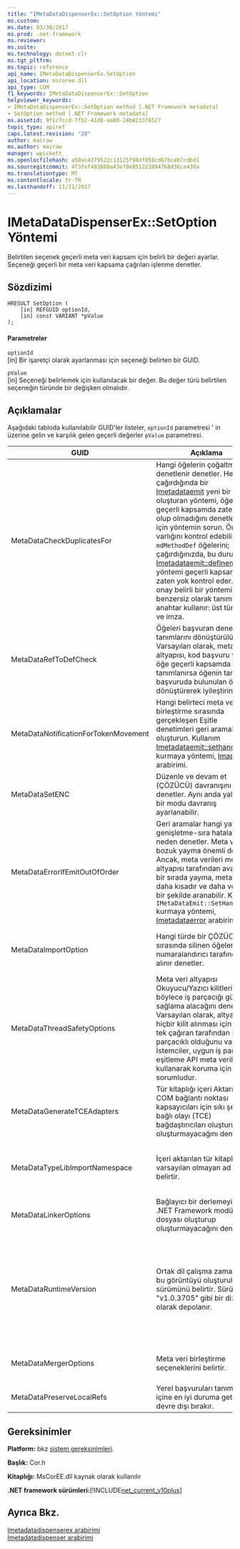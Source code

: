 ```yaml
---
title: "IMetaDataDispenserEx::SetOption Yöntemi"
ms.custom: 
ms.date: 03/30/2017
ms.prod: .net-framework
ms.reviewer: 
ms.suite: 
ms.technology: dotnet-clr
ms.tgt_pltfrm: 
ms.topic: reference
api_name: IMetaDataDispenserEx.SetOption
api_location: mscoree.dll
api_type: COM
f1_keywords: IMetaDataDispenserEx::SetOption
helpviewer_keywords:
- IMetaDataDispenserEx::SetOption method [.NET Framework metadata]
- SetOption method [.NET Framework metadata]
ms.assetid: 9f1c7ccd-7fb2-41d8-aa00-24b823376527
topic_type: apiref
caps.latest.revision: "20"
author: mairaw
ms.author: mairaw
manager: wpickett
ms.openlocfilehash: a58ac4379522c13125f98df058cd67bceb7cdbd1
ms.sourcegitcommit: 4f3fef493080a43e70e951223894768d36ce430a
ms.translationtype: MT
ms.contentlocale: tr-TR
ms.lasthandoff: 11/21/2017
---
```

# <a name="imetadatadispenserexsetoption-method"></a>IMetaDataDispenserEx::SetOption Yöntemi
Belirtilen seçenek geçerli meta veri kapsam için belirli bir değeri ayarlar. Seçeneği geçerli bir meta veri kapsama çağrıları işlenme denetler.  
  
## <a name="syntax"></a>Sözdizimi  
  
```  
HRESULT SetOption (  
    [in] REFGUID optionId,   
    [in] const VARIANT *pValue  
);  
```  
  
#### <a name="parameters"></a>Parametreler  
 `optionId`  
 [in] Bir işaretçi olarak ayarlanması için seçeneği belirten bir GUID.  
  
 `pValue`  
 [in] Seçeneği belirlemek için kullanılacak bir değer. Bu değer türü belirtilen seçeneğin türünde bir değişken olmalıdır.  
  
## <a name="remarks"></a>Açıklamalar  
 Aşağıdaki tabloda kullanılabilir GUID'ler listeler, `optionId` parametresi ' in üzerine gelin ve karşılık gelen geçerli değerler `pValue` parametresi.  
  
|GUID|Açıklama|`pValue`Parametre|  
|----------|-----------------|------------------------|  
|MetaDataCheckDuplicatesFor|Hangi öğelerin çoğaltmaları denetlenir denetler. Her çağırdığında bir [Imetadataemit](../../../../docs/framework/unmanaged-api/metadata/imetadataemit-interface.md) yeni bir öğe oluşturan yöntemi, öğesi geçerli kapsamda zaten var olup olmadığını denetlemek için yöntemin sorun. Örneğin, varlığını kontrol edebilirsiniz `mdMethodDef` öğelerini; çağırdığınızda, bu durumda [Imetadataemit::definemethod](../../../../docs/framework/unmanaged-api/metadata/imetadataemit-definemethod-method.md), yöntemi geçerli kapsamda zaten yok kontrol eder. Bu onay belirli bir yöntemin benzersiz olarak tanımlayan anahtar kullanır: üst türü, ad ve imza.|UI4 türünde bir değişken olmalıdır ve değerlerini bileşimini içermelidir [CorCheckDuplicatesFor](../../../../docs/framework/unmanaged-api/metadata/corcheckduplicatesfor-enumeration.md) numaralandırması.|  
|MetaDataRefToDefCheck|Öğeleri başvuran denetimleri tanımlarını dönüştürülür. Varsayılan olarak, meta veri altyapısı, kod başvuru yapılan öğe geçerli kapsamda tanımlanırsa öğenin tanımına başvuruda bulunulan öğe dönüştürerek iyileştirin.|UI4 türünde bir değişken olmalıdır ve değerlerini bileşimini içermelidir [CorRefToDefCheck](../../../../docs/framework/unmanaged-api/metadata/correftodefcheck-enumeration.md) numaralandırması.|  
|MetaDataNotificationForTokenMovement|Hangi belirteci meta veri birleştirme sırasında gerçekleşen Eşitle denetimleri geri aramalar oluşturun. Kullanım [Imetadataemit::sethandler](../../../../docs/framework/unmanaged-api/metadata/imetadataemit-sethandler-method.md) kurmaya yöntemi, [Imaptoken](../../../../docs/framework/unmanaged-api/metadata/imaptoken-interface.md) arabirimi.|UI4 türünde bir değişken olmalıdır ve değerlerini bileşimini içermelidir [CorNotificationForTokenMovement](../../../../docs/framework/unmanaged-api/metadata/cornotificationfortokenmovement-enumeration.md) numaralandırması.|  
|MetaDataSetENC|Düzenle ve devam et (ÇÖZÜCÜ) davranışını denetler. Aynı anda yalnızca bir modu davranış ayarlanabilir.|UI4 türünde bir değişken olmalıdır ve bir değeri içermelidir [CorSetENC](../../../../docs/framework/unmanaged-api/metadata/corsetenc-enumeration.md) numaralandırması. Değer bir bit maskesi değil.|  
|MetaDataErrorIfEmitOutOfOrder|Geri aramalar hangi yayılan-genişletme-sıra hatalara neden denetler. Meta verileri bozuk yayma önemli değildir; Ancak, meta verileri meta veri altyapısı tarafından avantajlı bir sırada yayma, meta veriler daha kısadır ve daha verimli bir şekilde aranabilir. Kullanım `IMetaDataEmit::SetHandler` kurmaya yöntemi, [Imetadataerror](../../../../docs/framework/unmanaged-api/metadata/imetadataerror-interface.md) arabirimi.|UI4 türünde bir değişken olmalıdır ve değerlerini bileşimini içermelidir [Corerrorıfemitoutoforder](../../../../docs/framework/unmanaged-api/metadata/corerrorifemitoutoforder-enumeration.md) numaralandırması.|  
|MetaDataImportOption|Hangi türde bir ÇÖZÜCÜ sırasında silinen öğeler bir numaralandırıcı tarafından alınır denetler.|UI4 türünde bir değişken olmalıdır ve değerlerini bileşimini içermelidir [Corımportoptions numaralandırması](../../../../docs/framework/unmanaged-api/metadata/corimportoptions-enumeration.md) numaralandırması.|  
|MetaDataThreadSafetyOptions|Meta veri altyapısı Okuyucu/Yazıcı kilitleri, böylece iş parçacığı güvenliği sağlama alacağını denetler. Varsayılan olarak, altyapı hiçbir kilit alınması için erişim tek çağıran tarafından iş parçacıklı olduğunu varsayar. İstemciler, uygun iş parçacığı eşitleme API meta verileri kullanarak koruma için sorumludur.|UI4 türünde bir değişken olmalıdır ve bir değeri içermelidir [CorThreadSafetyOptions](../../../../docs/framework/unmanaged-api/metadata/corthreadsafetyoptions-enumeration.md) numaralandırması. Değer bir bit maskesi değil.|  
|MetaDataGenerateTCEAdapters|Tür kitaplığı içeri Aktarıcı COM bağlantı noktası kapsayıcıları için sıkı şekilde bağlı olayı (TCE) bağdaştırıcıları oluşturup oluşturmayacağını denetler.|BOOL türünde bir değişken olmalıdır. Varsa `pValue` ayarlanır `true`, tür kitaplığı içeri Aktarıcı TCE bağdaştırıcıları oluşturur.|  
|MetaDataTypeLibImportNamespace|İçeri aktarılan tür kitaplığı için varsayılan olmayan ad alanını belirtir.|Bir null değer veya BSTR türünde bir değişken olmalıdır. Varsa `pValue` null değeri, geçerli ad ayarlanır; tersi, geçerli ad değişken 's BSTR türünde tutulan dizeye ayarlayın.|  
|MetaDataLinkerOptions|Bağlayıcı bir derlemeyi ya da .NET Framework modül dosyası oluşturup oluşturmayacağını denetler.|UI4 türünde bir değişken olmalıdır ve değerlerini bileşimini içermelidir [CorLinkerOptions](../../../../docs/framework/unmanaged-api/metadata/corlinkeroptions-enumeration.md) numaralandırması.|  
|MetaDataRuntimeVersion|Ortak dil çalışma zamanı göre bu görüntüyü oluşturulmuş sürümünü belirtir. Sürüm "v1.0.3705" gibi bir dize olarak depolanır.|Bir null değer, bir VT_EMPTY değer veya BSTR türünde bir değişken olmalıdır. Varsa `pValue` olduğu çalışma zamanı sürümü null ayarlanır null. Varsa `pValue` VT_EMPTY, olan sürümü meta veri kod içinde çalıştığı Mscorwks.dll sürümünden çizilmiş bir varsayılan değere ayarlanır. Aksi halde, çalışma zamanı sürümü değişken 's BSTR türünde tutulan dizeye ayarlanır.|  
|MetaDataMergerOptions|Meta veri birleştirme seçeneklerini belirtir.|UI4 türünde bir değişken olmalıdır ve değerlerini bileşimini içermelidir `MergeFlags` CorHdr.h dosyasında tanımlanan numaralandırması.|  
|MetaDataPreserveLocalRefs|Yerel başvuruları tanımları içine en iyi duruma getirme devre dışı bırakır.|Değerleri bir birleşimini içermelidir [corlocalrefpreservation sabit](../../../../docs/framework/unmanaged-api/metadata/corlocalrefpreservation-enumeration.md) numaralandırması.|  
  
## <a name="requirements"></a>Gereksinimler  
 **Platform:** bkz [sistem gereksinimleri](../../../../docs/framework/get-started/system-requirements.md).  
  
 **Başlık:** Cor.h  
  
 **Kitaplığı:** MsCorEE.dll kaynak olarak kullanılır  
  
 **.NET framework sürümleri:**[!INCLUDE[net_current_v10plus](../../../../includes/net-current-v10plus-md.md)]  
  
## <a name="see-also"></a>Ayrıca Bkz.  
 [Imetadatadispenserex arabirimi](../../../../docs/framework/unmanaged-api/metadata/imetadatadispenserex-interface.md)  
 [Imetadatadispenser arabirimi](../../../../docs/framework/unmanaged-api/metadata/imetadatadispenser-interface.md)
